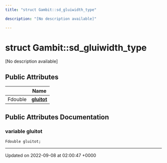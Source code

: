 ```yaml
---
title: "struct Gambit::sd_gluiwidth_type"

description: "[No description available]"

---
```


# struct Gambit::sd_gluiwidth_type



[No description available]

## Public Attributes

|                | Name           |
| -------------- | -------------- |
| Fdouble | **[gluitot](/documentation/code/classes/structgambit_1_1sd__gluiwidth__type/#variable-gambitsd-gluiwidth-type-gluitot)**  |

## Public Attributes Documentation

### variable gluitot

```
Fdouble gluitot;
```


-------------------------------

Updated on 2022-09-08 at 02:00:47 +0000